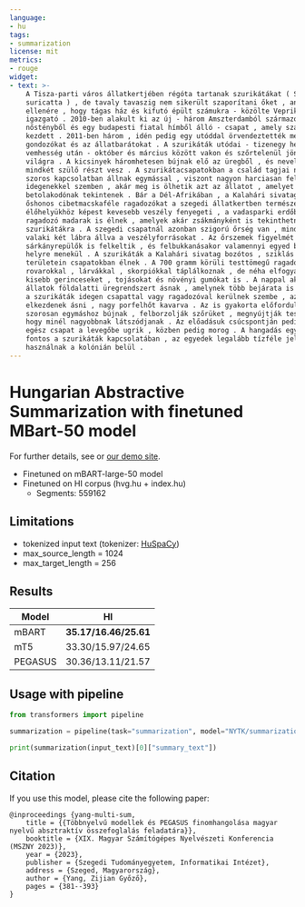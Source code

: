 ```yaml
---
language:
- hu
tags:
- summarization
license: mit
metrics:
- rouge
widget:
- text: >-
    A Tisza-parti város állatkertjében régóta tartanak szurikátákat ( Suricata
    suricatta ) , de tavaly tavaszig nem sikerült szaporítani őket , annak
    ellenére , hogy tágas ház és kifutó épült számukra - közölte Veprik Róbert
    igazgató . 2010-ben alakult ki az új - három Amszterdamból származó
    nőstényből és egy budapesti fiatal hímből álló - csapat , amely szaporodni
    kezdett . 2011-ben három , idén pedig egy utóddal örvendeztették meg a
    gondozókat és az állatbarátokat . A szurikáták utódai - tizenegy hetes
    vemhesség után - október és március között vakon és szőrtelenül jönnek a
    világra . A kicsinyek háromhetesen bújnak elő az üregből , és nevelésükben
    mindkét szülő részt vesz . A szurikátacsapatokban a család tagjai nagyon
    szoros kapcsolatban állnak egymással , viszont nagyon harciasan fellépnek az
    idegenekkel szemben , akár meg is ölhetik azt az állatot , amelyet
    betolakodónak tekintenek . Bár a Dél-Afrikában , a Kalahári sivatagban
    őshonos cibetmacskaféle ragadozókat a szegedi állatkertben természetes
    élőhelyükhöz képest kevesebb veszély fenyegeti , a vadasparki erdőben
    ragadozó madarak is élnek , amelyek akár zsákmányként is tekinthetnének a
    szurikátákra . A szegedi csapatnál azonban szigorú őrség van , mindig lesi
    valaki két lábra állva a veszélyforrásokat . Az őrszemek figyelmét még a
    sárkányrepülők is felkeltik , és felbukkanásakor valamennyi egyed biztos
    helyre menekül . A szurikáták a Kalahári sivatag bozótos , sziklás
    területein csapatokban élnek . A 700 gramm körüli testtömegű ragadozók
    rovarokkal , lárvákkal , skorpiókkal táplálkoznak , de néha elfogyasztják a
    kisebb gerinceseket , tojásokat és növényi gumókat is . A nappal aktív
    állatok földalatti üregrendszert ásnak , amelynek több bejárata is van . Ha
    a szurikáták idegen csapattal vagy ragadozóval kerülnek szembe , azonnal
    elkezdenek ásni , nagy porfelhőt kavarva . Az is gyakorta előfordul , hogy
    szorosan egymáshoz bújnak , felborzolják szőrüket , megnyújtják testüket ,
    hogy minél nagyobbnak látszódjanak . Az előadásuk csúcspontján pedig az
    egész csapat a levegőbe ugrik , közben pedig morog . A hangadás egyébként is
    fontos a szurikáták kapcsolatában , az egyedek legalább tízféle jelzést
    használnak a kolónián belül .
---
```


# Hungarian Abstractive Summarization with finetuned MBart-50 model

For further details, see or [our demo site](https://juniper.nytud.hu/demo/nlp).

- Finetuned on mBART-large-50 model
- Finetuned on HI corpus (hvg.hu + index.hu)
  - Segments: 559162
  	
## Limitations

- tokenized input text (tokenizer: [HuSpaCy](https://huggingface.co/huspacy))
- max_source_length = 1024
- max_target_length = 256

## Results

| Model | HI | 
| ------------- | ------------- |
| mBART | **35.17/16.46/25.61** |
| mT5 | 33.30/15.97/24.65 |
| PEGASUS | 30.36/13.11/21.57 |

## Usage with pipeline

```python
from transformers import pipeline

summarization = pipeline(task="summarization", model="NYTK/summarization-hi-mbart-large-50-hungarian")

print(summarization(input_text)[0]["summary_text"])
```

## Citation
If you use this model, please cite the following paper:

```
@inproceedings {yang-multi-sum,
    title = {{Többnyelvű modellek és PEGASUS finomhangolása magyar nyelvű absztraktív összefoglalás feladatára}},
    booktitle = {XIX. Magyar Számítógépes Nyelvészeti Konferencia (MSZNY 2023)},
    year = {2023},
    publisher = {Szegedi Tudományegyetem, Informatikai Intézet},
    address = {Szeged, Magyarország},
    author = {Yang, Zijian Győző},
    pages = {381--393}
}
```
